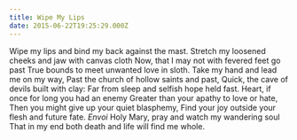 ```yaml
---
title: Wipe My Lips
date: 2015-06-22T19:25:29.000Z
---
```

Wipe my lips and bind my back against the mast. Stretch my loosened cheeks and jaw with canvas cloth Now, that I may not with fevered feet go past True bounds to meet unwanted love in sloth. Take my hand and lead me on my way, Past the church of hollow saints and past, Quick, the cave of devils built with clay: Far from sleep and selfish hope held fast. Heart, if once for long you had an enemy Greater than your apathy to love or hate, Then you might give up your quiet blasphemy, Find your joy outside your flesh and future fate. _Envoi_ Holy Mary, pray and watch my wandering soul That in my end both death and life will find me whole.